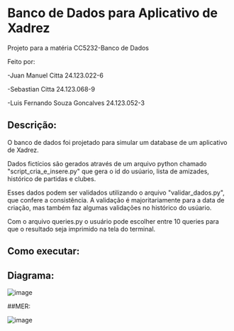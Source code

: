 # Banco de Dados para Aplicativo de Xadrez

Projeto para a matéria CC5232-Banco de Dados

Feito por: 

-Juan Manuel Citta 24.123.022-6

-Sebastian Citta 24.123.068-9

-Luis Fernando Souza Goncalves 24.123.052-3

## Descrição:
O banco de dados foi projetado para simular um database de um aplicativo de Xadrez.

Dados fictícios são gerados através de um arquivo python chamado "script_cria_e_insere.py" que gera o id do usúario, lista de amizades, histórico de partidas e clubes.

Esses dados podem ser validados utilizando o arquivo "validar_dados.py", que confere a consistência. A validação é majoritariamente para a data de criação, mas também faz algumas validações no histórico do usúario.

Com o arquivo queries.py o usuário pode escolher entre 10 queries para que o resultado seja imprimido na tela do terminal.

## Como executar:



## Diagrama:

![image](https://github.com/user-attachments/assets/1059f588-c3e0-4742-8073-830d38f4e629)


##MER: 

![image](https://github.com/user-attachments/assets/0b46f06d-a11b-4eed-8f90-97f9f8ee29cc)
